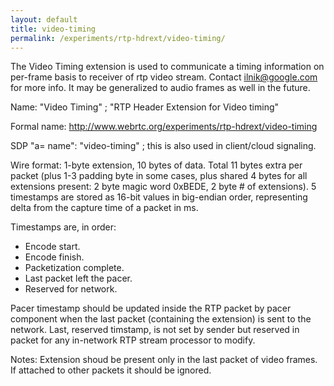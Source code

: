 ```yaml
---
layout: default
title: video-timing
permalink: /experiments/rtp-hdrext/video-timing/
---
```


The Video Timing extension is used to communicate a timing information on per-frame basis
to receiver of rtp video stream. Contact <ilnik@google.com> for more info. It may be generalized 
to audio frames as well in the future.

Name: "Video Timing" ; "RTP Header Extension for Video timing"

Formal name: <http://www.webrtc.org/experiments/rtp-hdrext/video-timing>

SDP "a= name": "video-timing" ; this is also used in client/cloud signaling.

Wire format: 1-byte extension, 10 bytes of data. Total 11 bytes extra per packet
(plus 1-3 padding byte in some cases, plus shared 4 bytes for all extensions present: 2 byte magic word 0xBEDE, 2
byte # of extensions).
5 timestamps are stored as 16-bit values in big-endian order, representing delta from the capture time of a packet in ms. 

Timestamps are, in order:

  * Encode start.
  * Encode finish.
  * Packetization complete.
  * Last packet left the pacer.
  * Reserved for network.

Pacer timestamp should be updated inside the RTP packet by pacer component when the last packet (containing the extension) 
is sent to the network. Last, reserved timstamp, is not set by sender but reserved in packet for any in-network RTP stream
processor to modify.

Notes: Extension shoud be present only in the last packet of video frames. If attached to other packets it should be ignored.
